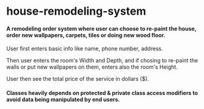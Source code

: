 # house-remodeling-system
#### A remodeling order system where user can choose to re-paint the house, order new wallpapers, carpets, tiles or doing new wood floor.

User first enters basic info like name, phone number, address. 

Then user enters the room's Width and Depth, and if chosing to re-paint the walls or put new wallpapers on them, enters also the room's Height.

User then see the total price of the service in dollars ($).

#### Classes heavily depends on protected & private class access modifiers to avoid data being manipulated by end users.
